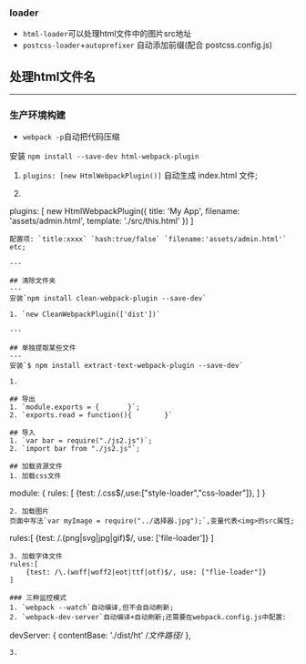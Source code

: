 ### loader
* `html-loader`可以处理html文件中的图片src地址
* `postcss-loader`+`autoprefixer` 自动添加前缀(配合 postcss.config.js)

## 处理html文件名
---

### 生产环境构建
* `webpack -p`自动把代码压缩

安装
`npm install --save-dev html-webpack-plugin`

1. `plugins: [new HtmlWebpackPlugin()]`
自动生成 index.html 文件;
2. ```
plugins: [
    new HtmlWebpackPlugin({
      title: 'My App',
      filename: 'assets/admin.html',
      template: './src/this.html'
    })
  ]
```
配置项: `title:xxxx` `hash:true/false` `filename:'assets/admin.html'` etc;

---

## 清除文件夹
---
安装`npm install clean-webpack-plugin --save-dev`

1. `new CleanWebpackPlugin(['dist'])`

---

## 单独提取某些文件
---
安装`$ npm install extract-text-webpack-plugin --save-dev`

1.

## 导出
1. `module.exports = {       }`;
2. `exports.read = function(){        }`

## 导入
1. `var bar = require("./js2.js")`;
2. `import bar from "./js2.js"`;

## 加载资源文件
1. 加载css文件
```
module: {
    rules: [
        {test: /\.css$/,use:["style-loader","css-loader"]},
    ]
}
```
2. 加载图片
页面中写法`var myImage = require("../选择器.jpg");`,变量代表<img>的src属性;  
```
rules:[
    {test: /\.(png|svg|jpg|gif)$/, use: ['file-loader']}
]
```
3. 加载字体文件
rules:[
    {test: /\.(woff|woff2|eot|ttf|otf)$/, use: ["flie-loader"]}
]

### 三种监控模式
1. `webpack --watch`自动编译,但不会自动刷新;
2. `webpack-dev-server`自动编译+自动刷新;还需要在webpack.config.js中配置:
```
devServer: {
    contentBase: './dist/ht'  /*文件路径*/
},
```
3.
